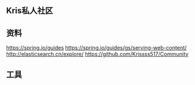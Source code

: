 ## Kris私人社区

## 资料
https://spring.io/guides
https://spring.io/guides/gs/serving-web-content/
http://elasticsearch.cn/explore/
https://github.com/Krissss517/Community
## 工具
